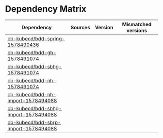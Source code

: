 # Dependency Matrix

Dependency | Sources | Version | Mismatched versions
---------- | ------- | ------- | -------------------
[cb-kubecd/bdd-spring-1578490436](https://github.com/cb-kubecd/bdd-spring-1578490436.git) |  | []() | 
[cb-kubecd/bdd-gh-1578491074](https://github.com/cb-kubecd/bdd-gh-1578491074.git) |  | []() | 
[cb-kubecd/bdd-sbhg-1578491074](https://github.com/cb-kubecd/bdd-sbhg-1578491074.git) |  | []() | 
[cb-kubecd/bdd-nh-1578491074](https://github.com/cb-kubecd/bdd-nh-1578491074.git) |  | []() | 
[cb-kubecd/bdd-nh-import-1578494088](https://github.com/cb-kubecd/bdd-nh-import-1578494088.git) |  | []() | 
[cb-kubecd/bdd-sbhg-import-1578494088](https://github.com/cb-kubecd/bdd-sbhg-import-1578494088.git) |  | []() | 
[cb-kubecd/bdd-sbrp-import-1578494088](https://github.com/cb-kubecd/bdd-sbrp-import-1578494088.git) |  | []() | 
